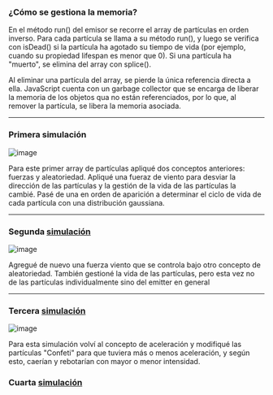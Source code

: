 ### ¿Cómo se gestiona la memoria?
En el método run() del emisor se recorre el array de partículas en orden inverso. Para cada partícula se llama a su método run(), y luego se verifica con isDead() si la partícula ha agotado su tiempo de vida (por ejemplo, cuando su propiedad lifespan es menor que 0). Si una partícula ha "muerto", se elimina del array con splice().

Al eliminar una partícula del array, se pierde la única referencia directa a ella. JavaScript cuenta con un garbage collector que se encarga de liberar la memoria de los objetos qua no están referenciados, por lo que, al remover la partícula, se libera la memoria asociada.

---

### Primera simulación
![image](https://github.com/user-attachments/assets/ee00fddc-88dd-4ff4-a310-8f9c4affa8ca)

Para este primer array de partículas apliqué dos conceptos anteriores: fuerzas y aleatoriedad. Apliqué una fueraz de viento para desviar la dirección de las partículas
y la gestión de la vida de las partículas la cambié. Pasé de una en orden de aparición a determinar el ciclo de vida de cada partícula con una distribución 
gaussiana.

---

### Segunda [simulación](https://editor.p5js.org/equintero88/sketches/6T4QJtIpz)
![image](https://github.com/user-attachments/assets/98e001d4-48d0-48dd-97a6-459c7b6a9849)

Agregué de nuevo una fuerza viento que se controla bajo otro concepto de aleatoriedad. También gestioné la vida de las partículas, pero esta vez no de las partículas individualmente sino del emitter en general

--- 

### Tercera [simulación](https://editor.p5js.org/equintero88/sketches/B4YzPzWZQ)

![image](https://github.com/user-attachments/assets/7edc0902-f841-4fd5-9a8b-ef296b8fc8a2)

Para esta simulación volví al concepto de aceleración y modifiqué las partículas "Confeti" para que tuviera más o menos aceleración, y según esto, caerían y rebotarían con mayor o menor intensidad.

### Cuarta [simulación]()
